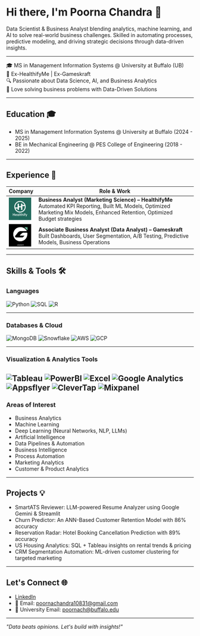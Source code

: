 # Hi there, I'm Poorna Chandra 👋

Data Scientist & Business Analyst blending analytics, machine learning, and AI to solve real-world business challenges. Skilled in automating processes, predictive modeling, and driving strategic decisions through data-driven insights.

---

🎓 MS in Management Information Systems @ University at Buffalo (UB)  
💼 Ex-HealthifyMe | Ex-Gameskraft  
🔍 Passionate about Data Science, AI, and Business Analytics  
🚀 Love solving business problems with Data-Driven Solutions  

---

## Education 🎓
- MS in Management Information Systems @ University at Buffalo (2024 - 2025)
- BE in Mechanical Engineering @ PES College of Engineering (2018 - 2022)

---

## Experience 💼

| Company | Role & Work |
|--------|-------------|
| <img src="unnamed.png" width="60"> | **Business Analyst (Marketing Science) – HealthifyMe**<br>Automated KPI Reporting, Built ML Models, Optimized Marketing Mix Models, Enhanced Retention, Optimized Budget strategies |
| <img src="images.png" width="60"> | **Associate Business Analyst (Data Analyst) – Gameskraft**<br>Built Dashboards, User Segmentation, A/B Testing, Predictive Models, Business Operations |

---

## Skills & Tools 🛠️

### Languages
![Python](https://img.shields.io/badge/Python-Advanced-informational?style=flat&logo=python&logoColor=white&color=3776AB)
![SQL](https://img.shields.io/badge/SQL-Advanced-informational?style=flat&logo=mysql&logoColor=white&color=4479A1)
![R](https://img.shields.io/badge/R-Intermediate-informational?style=flat&logo=r&logoColor=white&color=276DC3)

---

### Databases & Cloud
![MongoDB](https://img.shields.io/badge/MongoDB-Intermediate-informational?style=flat&logo=mongodb&logoColor=white&color=47A248)
![Snowflake](https://img.shields.io/badge/Snowflake-Intermediate-informational?style=flat&logo=snowflake&logoColor=white&color=56B9EB)
![AWS](https://img.shields.io/badge/AWS-Advanced-informational?style=flat&logo=amazon-aws&logoColor=white&color=232F3E)
![GCP](https://img.shields.io/badge/GCP-Intermediate-informational?style=flat&logo=google-cloud&logoColor=white&color=4285F4)

---

### Visualization & Analytics Tools
![Tableau](https://img.shields.io/badge/Tableau-Advanced-informational?style=flat&logo=tableau&logoColor=white&color=E97627)
![PowerBI](https://img.shields.io/badge/PowerBI-Intermediate-informational?style=flat&logo=power-bi&logoColor=white&color=F2C811)
![Excel](https://img.shields.io/badge/MS_Excel-Advanced-informational?style=flat&logo=microsoft-excel&logoColor=white&color=217346)
![Google Analytics](https://img.shields.io/badge/Google_Analytics-Intermediate-informational?style=flat&logo=google-analytics&logoColor=white&color=E37400)
![Appsflyer](https://img.shields.io/badge/Appsflyer-Intermediate-informational?style=flat&color=7C4DFF)
![CleverTap](https://img.shields.io/badge/CleverTap-Intermediate-informational?style=flat&color=7C4DFF)
![Mixpanel](https://img.shields.io/badge/Mixpanel-Intermediate-informational?style=flat&color=7C4DFF)
---

### Areas of Interest
- Business Analytics  
- Machine Learning
- Deep Learning (Neural Networks, NLP, LLMs)
- Artificial Intelligence
- Data Pipelines & Automation
- Business Intelligence  
- Process Automation
- Marketing Analytics
- Customer & Product Analytics    

---

## Projects 💡
- SmartATS Reviewer: LLM-powered Resume Analyzer using Google Gemini & Streamlit
- Churn Predictor: An ANN-Based Customer Retention Model with 86% accuracy
- Reservation Radar: Hotel Booking Cancellation Prediction with 89% accuracy
- US Housing Analytics: SQL + Tableau insights on rental trends & pricing
- CRM Segmentation Automation: ML-driven customer clustering for targeted marketing

---

## Let's Connect 🌐
- [LinkedIn](https://www.linkedin.com/in/poorna-chandra-r-1b97791a0)  
- 📧 Email: poornachandra10831@gmail.com
- 📧 University Email: poornach@buffalo.edu 

---

*"Data beats opinions. Let's build with insights!"*
